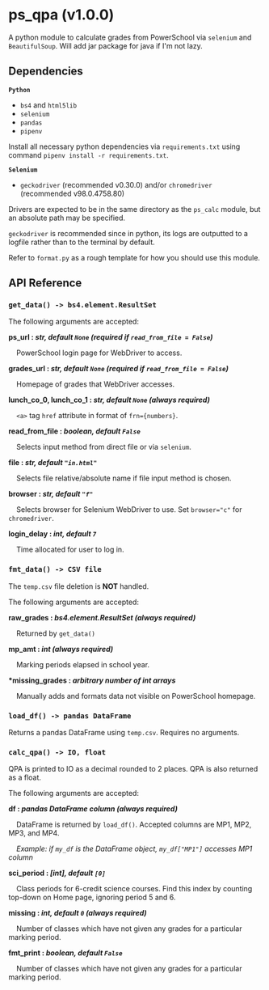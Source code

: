 # ps_qpa (v1.0.0)

A python module to calculate grades from PowerSchool via `selenium` and `BeautifulSoup`. Will add jar package for java if I'm not lazy.

## Dependencies

**`Python`**
- `bs4` and `html5lib`
- `selenium`
- `pandas`
- `pipenv`

Install all necessary python dependencies via `requirements.txt` using command `pipenv install -r requirements.txt`.

**`Selenium`**
- `geckodriver` (recommended v0.30.0) and/or `chromedriver` (recommended v98.0.4758.80)

Drivers are expected to be in the same directory as the `ps_calc` module, but an absolute path may be specified.

`geckodriver` is recommended since in python, its logs are outputted to a logfile rather than to the terminal by default. 

Refer to `format.py` as a rough template for how you should use this module.

## API Reference

### `get_data() -> bs4.element.ResultSet`

The following arguments are accepted:

**ps_url : *str, default `None` (required if `read_from_file = False`)***

&nbsp;&nbsp;&nbsp;&nbsp;PowerSchool login page for WebDriver to access.

**grades_url : *str, default `None` (required if `read_from_file = False`)***

&nbsp;&nbsp;&nbsp;&nbsp;Homepage of grades that WebDriver accesses.

**lunch_co_0, lunch_co_1 : _str, default `None` (always required)_**

&nbsp;&nbsp;&nbsp;&nbsp;`<a>` tag `href` attribute in format of `frn={numbers}`.

**read_from_file : _boolean, default `False`_**

&nbsp;&nbsp;&nbsp;&nbsp;Selects input method from direct file or via `selenium`.

**file : _str, default `"in.html"`_**

&nbsp;&nbsp;&nbsp;&nbsp;Selects file relative/absolute name if file input method is chosen.

**browser : *str, default `"f"`***

&nbsp;&nbsp;&nbsp;&nbsp;Selects browser for Selenium WebDriver to use. Set `browser="c"` for `chromedriver`.

**login_delay : *int, default `7`***

&nbsp;&nbsp;&nbsp;&nbsp;Time allocated for user to log in.

### `fmt_data() -> CSV file`

The `temp.csv` file deletion is **NOT** handled.

The following arguments are accepted:

**raw_grades : *bs4.element.ResultSet (always required)***

&nbsp;&nbsp;&nbsp;&nbsp;Returned by `get_data()`

**mp_amt : *int (always required)***

&nbsp;&nbsp;&nbsp;&nbsp;Marking periods elapsed in school year.

**\*missing_grades : *arbitrary number of int arrays***

&nbsp;&nbsp;&nbsp;&nbsp;Manually adds and formats data not visible on PowerSchool homepage.

### `load_df() -> pandas DataFrame`

Returns a pandas DataFrame using `temp.csv`. Requires no arguments.

### `calc_qpa() -> IO, float`

QPA is printed to IO as a decimal rounded to 2 places. QPA is also returned as a float.

The following arguments are accepted:

**df : *pandas DataFrame column (always required)***

&nbsp;&nbsp;&nbsp;&nbsp;DataFrame is returned by `load_df()`. Accepted columns are MP1, MP2, MP3, and MP4.

&nbsp;&nbsp;&nbsp;&nbsp;_Example: if `my_df` is the DataFrame object, `my_df["MP1"]` accesses MP1 column_

**sci_period : *[int], default `[0]`***

&nbsp;&nbsp;&nbsp;&nbsp;Class periods for 6-credit science courses. Find this index by counting top-down on Home page, ignoring period 5 and 6.

**missing : *int, default `0` (always required)***

&nbsp;&nbsp;&nbsp;&nbsp;Number of classes which have not given any grades for a particular marking period.

**fmt_print : *boolean, default `False`***

&nbsp;&nbsp;&nbsp;&nbsp;Number of classes which have not given any grades for a particular marking period.
